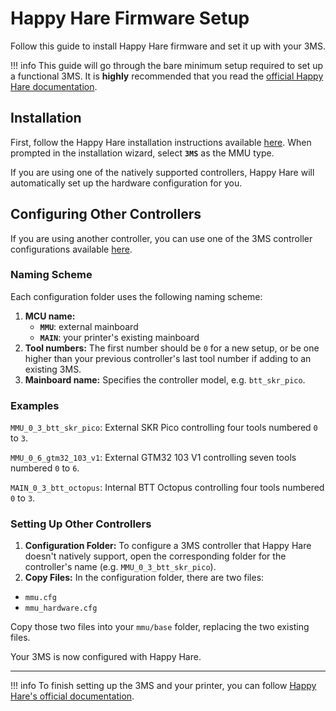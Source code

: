 # Happy Hare Firmware Setup

Follow this guide to install Happy Hare firmware and set it up with your 3MS. 

!!! info
    This guide will go through the bare minimum setup required to set up a functional 3MS. It is **highly** recommended that you read the [official Happy Hare documentation](https://github.com/moggieuk/Happy-Hare/wiki).

## Installation

First, follow the Happy Hare installation instructions available [here](https://github.com/moggieuk/Happy-Hare/wiki/Installation). When prompted in the installation wizard, select **`3MS`** as the MMU type.

If you are using one of the natively supported controllers, Happy Hare will automatically set up the hardware configuration for you.

## Configuring Other Controllers

If you are using another controller, you can use one of the 3MS controller configurations available [here](https://github.com/3DCoded/3MS/tree/main/happy-hare/configurations). 

### Naming Scheme

Each configuration folder uses the following naming scheme:

1. **MCU name:**
    - **`MMU`**: external mainboard
    - **`MAIN`**: your printer's existing mainboard
2. **Tool numbers:** The first number should be `0` for a new setup, or be one higher than your previous controller's last tool number if adding to an existing 3MS.
3. **Mainboard name:** Specifies the controller model, e.g. `btt_skr_pico`.

### Examples

`MMU_0_3_btt_skr_pico`: External SKR Pico controlling four tools numbered `0` to `3`.

`MMU_0_6_gtm32_103_v1`: External GTM32 103 V1 controlling seven tools numbered `0` to `6`.

`MAIN_0_3_btt_octopus`: Internal BTT Octopus controlling four tools numbered `0` to `3`.

### Setting Up Other Controllers

1. **Configuration Folder:** To configure a 3MS controller that Happy Hare doesn't natively support, open the corresponding folder for the controller's name (e.g. `MMU_0_3_btt_skr_pico`).
2. **Copy Files:** In the configuration folder, there are two files:

- `mmu.cfg`
- `mmu_hardware.cfg`

Copy those two files into your `mmu/base` folder, replacing the two existing files. 

Your 3MS is now configured with Happy Hare.

---

!!! info
    To finish setting up the 3MS and your printer, you can follow [Happy Hare's official documentation](https://github.com/moggieuk/Happy-Hare/wiki).